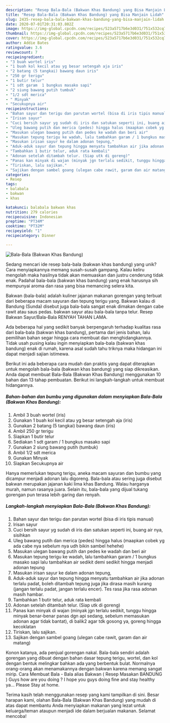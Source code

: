 ```yaml
---
description: "Resep Bala-Bala (Bakwan Khas Bandung) yang Bisa Manjain Lidah"
title: "Resep Bala-Bala (Bakwan Khas Bandung) yang Bisa Manjain Lidah"
slug: 2435-resep-bala-bala-bakwan-khas-bandung-yang-bisa-manjain-lidah
date: 2020-07-01T20:31:03.802Z
image: https://img-global.cpcdn.com/recipes/523a5717b6e3d031/751x532cq70/bala-bala-bakwan-khas-bandung-foto-resep-utama.jpg
thumbnail: https://img-global.cpcdn.com/recipes/523a5717b6e3d031/751x532cq70/bala-bala-bakwan-khas-bandung-foto-resep-utama.jpg
cover: https://img-global.cpcdn.com/recipes/523a5717b6e3d031/751x532cq70/bala-bala-bakwan-khas-bandung-foto-resep-utama.jpg
author: Addie Bates
ratingvalue: 3.6
reviewcount: 7
recipeingredient:
- "3 buah wortel iris"
- "1 buah kol kecil atau yg besar setengah aja iris"
- "2 batang (5 tangkai) bawang daun iris"
- "250 gr terigu"
- "1 butir telur"
- "1 sdt garam  1 bungkus masako sapi"
- "2 siung bawang putih tumbuk"
- "1/2 sdt merica"
- " Minyak"
- "Secukupnya air"
recipeinstructions:
- "Bahan sayur dan terigu dan parutan wortel (bisa di iris tipis manual)"
- "Irisan sayur"
- "Cuci bersih sayur yg sudah di iris dan satukan seperti ini, buang air nya, sisihkan"
- "Uleg bawang putih dan merica (pedes) hingga halus (maapkan cobek yg ada cabe nya sebelum nya udh bikin sambel hehehe)"
- "Masukan ulegan bawang putih dan pedes ke wadah dan beri air"
- "Masukan tepung terigu ke wadah, lalu tambahkan garam / 1 bungkus masako sapi lalu tambahkan air sedikit demi sedikit hingga menjadi adonan tepung"
- "Masukan irisan sayur ke dalam adonan tepung,"
- "Aduk-aduk sayur dan tepung hingga menyatu tambahkan air jika adonan terlalu padat, boleh ditambah tepung juga jika dirasa masih kurang (jangan terlalu padat, jangan terlalu encer). Tes rasa jika rasa adonan masih hambar."
- "Tambahkan 1 butir telur, aduk rata kembali"
- "Adonan setelah ditambah telur. (Siap utk di goreng)"
- "Panas kan minyak di wajan (minyak jgn terlalu sedikit, tunggu hingga minyak benar-benar panas dgn api sedang, sebelum memasukan adonan agar tidak bantat), di balik2 agar tdk gosong ya, goreng hingga kecoklatan"
- "Tiriskan, lalu sajikan."
- "Sajikan dengan sambel goang (ulegan cabe rawit, garam dan air matang)"
categories:
- Resep
tags:
- balabala
- bakwan
- khas

katakunci: balabala bakwan khas 
nutrition: 279 calories
recipecuisine: Indonesian
preptime: "PT34M"
cooktime: "PT32M"
recipeyield: "1"
recipecategory: Dinner

---
```



![Bala-Bala (Bakwan Khas Bandung)](https://img-global.cpcdn.com/recipes/523a5717b6e3d031/751x532cq70/bala-bala-bakwan-khas-bandung-foto-resep-utama.jpg)

Sedang mencari ide resep bala-bala (bakwan khas bandung) yang unik? Cara menyiapkannya memang susah-susah gampang. Kalau keliru mengolah maka hasilnya tidak akan memuaskan dan justru cenderung tidak enak. Padahal bala-bala (bakwan khas bandung) yang enak harusnya sih mempunyai aroma dan rasa yang bisa memancing selera kita.

Bakwan (bala-bala) adalah kuliner jajanan makanan gorengan yang terbuat dari beberapa macam sayuran dan tepung terigu yang. Bakwan kalau di Bandung (Sunda) disebut juga bala-bala sangat enak dimakan dengan cabe rawit atau saus pedas. bakwan sayur atau bala-bala tanpa telur. Resep Bakwan Sayur/Bala-Bala RENYAH TAHAN LAMA.

Ada beberapa hal yang sedikit banyak berpengaruh terhadap kualitas rasa dari bala-bala (bakwan khas bandung), pertama dari jenis bahan, lalu pemilihan bahan segar hingga cara membuat dan menghidangkannya. Tidak usah pusing kalau ingin menyiapkan bala-bala (bakwan khas bandung) enak di rumah, karena asal sudah tahu triknya maka hidangan ini dapat menjadi sajian istimewa.


Berikut ini ada beberapa cara mudah dan praktis yang dapat diterapkan untuk mengolah bala-bala (bakwan khas bandung) yang siap dikreasikan. Anda dapat membuat Bala-Bala (Bakwan Khas Bandung) menggunakan 10 bahan dan 13 tahap pembuatan. Berikut ini langkah-langkah untuk membuat hidangannya.

<!--inarticleads1-->

##### Bahan-bahan dan bumbu yang digunakan dalam menyiapkan Bala-Bala (Bakwan Khas Bandung):

1. Ambil 3 buah wortel (iris)
1. Gunakan 1 buah kol kecil atau yg besar setengah aja (iris)
1. Gunakan 2 batang (5 tangkai) bawang daun (iris)
1. Ambil 250 gr terigu
1. Siapkan 1 butir telur
1. Sediakan 1 sdt garam / 1 bungkus masako sapi
1. Gunakan 2 siung bawang putih (tumbuk)
1. Ambil 1/2 sdt merica
1. Gunakan  Minyak
1. Siapkan Secukupnya air


Hanya memerlukan tepung terigu, aneka macam sayuran dan bumbu yang dicampur menjadi adonan lalu digoreng. Bala-bala atau sering juga disebut bakwan merupakan jajanan kaki lima khas Bandung. Walau harganya murah, namun rasanya juara. Selain itu, bala-bala yang dijual tukang gorengan pun terasa lebih garing dan renyah. 

<!--inarticleads2-->

##### Langkah-langkah menyiapkan Bala-Bala (Bakwan Khas Bandung):

1. Bahan sayur dan terigu dan parutan wortel (bisa di iris tipis manual)
1. Irisan sayur
1. Cuci bersih sayur yg sudah di iris dan satukan seperti ini, buang air nya, sisihkan
1. Uleg bawang putih dan merica (pedes) hingga halus (maapkan cobek yg ada cabe nya sebelum nya udh bikin sambel hehehe)
1. Masukan ulegan bawang putih dan pedes ke wadah dan beri air
1. Masukan tepung terigu ke wadah, lalu tambahkan garam / 1 bungkus masako sapi lalu tambahkan air sedikit demi sedikit hingga menjadi adonan tepung
1. Masukan irisan sayur ke dalam adonan tepung,
1. Aduk-aduk sayur dan tepung hingga menyatu tambahkan air jika adonan terlalu padat, boleh ditambah tepung juga jika dirasa masih kurang (jangan terlalu padat, jangan terlalu encer). Tes rasa jika rasa adonan masih hambar.
1. Tambahkan 1 butir telur, aduk rata kembali
1. Adonan setelah ditambah telur. (Siap utk di goreng)
1. Panas kan minyak di wajan (minyak jgn terlalu sedikit, tunggu hingga minyak benar-benar panas dgn api sedang, sebelum memasukan adonan agar tidak bantat), di balik2 agar tdk gosong ya, goreng hingga kecoklatan
1. Tiriskan, lalu sajikan.
1. Sajikan dengan sambel goang (ulegan cabe rawit, garam dan air matang)


Konon katanya, ada penjual gorengan nakal. Bala-bala sendiri adalah gorengan yang dibuat dengan bahan dasar tepung terigu, wortel, dan kol dengan bentuk melingkar bahkan ada yang berbentuk bulat. Normalnya orang-orang akan menamakannya dengan bakwan karena memang sangat mirip. Cara Membuat Bala - Bala alias Bakwan ( Resep Masakan BANDUNG ) Guys how are you doing ? I hope you guys doing fine and stay healthy ya… Please Stay at home. 

Terima kasih telah menggunakan resep yang kami tampilkan di sini. Besar harapan kami, olahan Bala-Bala (Bakwan Khas Bandung) yang mudah di atas dapat membantu Anda menyiapkan makanan yang lezat untuk keluarga/teman ataupun menjadi ide dalam berjualan makanan. Selamat mencoba!
